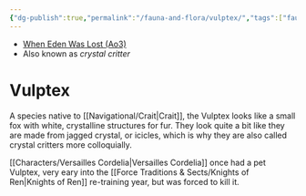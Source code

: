 ```yaml
---
{"dg-publish":true,"permalink":"/fauna-and-flora/vulptex/","tags":["fauna"]}
---
```


- [When Eden Was Lost (Ao3)](https://archiveofourown.org/works/19334440/chapters/45992584)
- Also known as *crystal critter*

# Vulptex

A species native to [[Navigational/Crait\|Crait]], the Vulptex looks like a small fox with white, crystalline structures for fur. They look quite a bit like they are made from jagged crystal, or icicles, which is why they are also called crystal critters more colloquially. 

[[Characters/Versailles Cordelia\|Versailles Cordelia]] once had a pet Vulptex, very eary into the [[Force Traditions & Sects/Knights of Ren\|Knights of Ren]] re-training year, but was forced to kill it. 